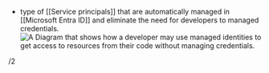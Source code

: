 - type of [[Service principals]] that are automatically managed in [[Microsoft Entra ID]] and eliminate the need for developers to managed credentials.![A Diagram that shows how a developer may use managed identities to get access to resources from their code without managing credentials.](https://learn.microsoft.com/en-us/training/wwl-sci/explore-basic-services-identity-types/media/managed-identities-inline.png)

/2